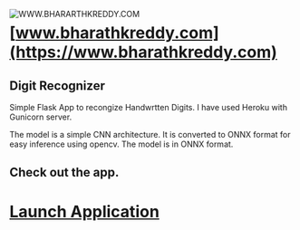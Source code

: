 <a href="https://www.bharathkreddy.com"><img align="left" src="https://i.imgur.com/axjt3Qe.png" alt="WWW.BHARARTHKREDDY.COM" title="www.bharathkreddy.com"></a>
# [www.bharathkreddy.com](https://www.bharathkreddy.com)


## Digit Recognizer
Simple Flask App to recongize Handwrtten Digits.
I have used Heroku with Gunicorn server.

The model is a simple CNN architecture. It is converted to ONNX format for easy inference using opencv.
The model is in ONNX format. 

## Check out the app.
# [Launch Application](https://bharathkreddy.herokuapp.com/)




